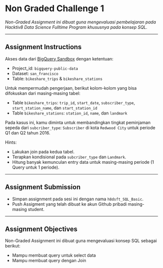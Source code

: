 # Non Graded Challenge 1

_Non-Graded Assignment ini dibuat guna mengevaluasi pembelajaran pada Hacktiv8 Data Science Fulltime Program khususnya pada konsep SQL._

---
## Assignment Instructions

Akses data dari [BigQuery Sandbox](https://console.cloud.google.com/bigquery) dengan ketentuan: 
- Project_id: `bigquery-public-data`
- Dataset: `san_francisco`
- Table: `bikeshare_trips` & `bikeshare_stations`

Untuk mempermudah pengerjaan, berikut kolom-kolom yang bisa difokuskan dari masing-masing tabel:
- Table `bikeshare_trips`: `trip_id`, `start_date`, `subscriber_type`, `start_station_name`, dan `start_station_id`
- Table `bikeshare_stations`: `station_id`, `name`, dan `landmark` 

Pada kasus ini, kamu diminta untuk membandingkan tingkat peminjaman sepeda dari `subcriber_type`: `Subscriber` di kota `Redwood City` untuk periode Q1 dan Q2 tahun 2016.

Hints:
- Lakukan join pada kedua tabel.
- Terapkan kondisional pada `subcriber_type` dan `Landmark`.
- Hitung banyak kemunculan entry data untuk masing-masing periode (1 Query untuk 1 periode).

---
## Assignment Submission

* Simpan assignment pada sesi ini dengan nama `h8dsft_SQL_Basic`.
* Push Assigment yang telah dibuat ke akun Github pribadi masing-masing student.

---
## Assignment Objectives

Non-Graded Assignment ini dibuat guna mengevaluasi konsep SQL sebagai berikut:

* Mampu membuat query untuk select data
* Mampu membuat query dengan Join
